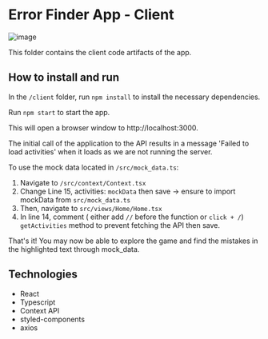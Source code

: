 # Error Finder App - Client

![image](https://github.com/ailynsenal/error-finder-app/assets/76389907/e042bd8d-1fa0-4167-a17c-7b64dc00ab16)

This folder contains the client code artifacts of the app.

## How to install and run

In the `/client` folder, run `npm install` to install the necessary dependencies.

Run `npm start` to start the app.

This will open a browser window to http://localhost:3000.

The initial call of the application to the API results in a message 'Failed to load activities' when it loads as we are not running the server.

To use the mock data located in `/src/mock_data.ts`:

1. Navigate to `/src/context/Context.tsx`
2. Change Line 15, activities: `mockData` then save -> ensure to import mockData from `src/mock_data.ts`
3. Then, navigate to `src/views/Home/Home.tsx`
4. In line 14, comment ( either add `//` before the function or `click + /`) `getActivities` method to prevent fetching the API then save.

That's it! You may now be able to explore the game and find the mistakes in the highlighted text through mock_data.

## Technologies

- React
- Typescript
- Context API
- styled-components
- axios
